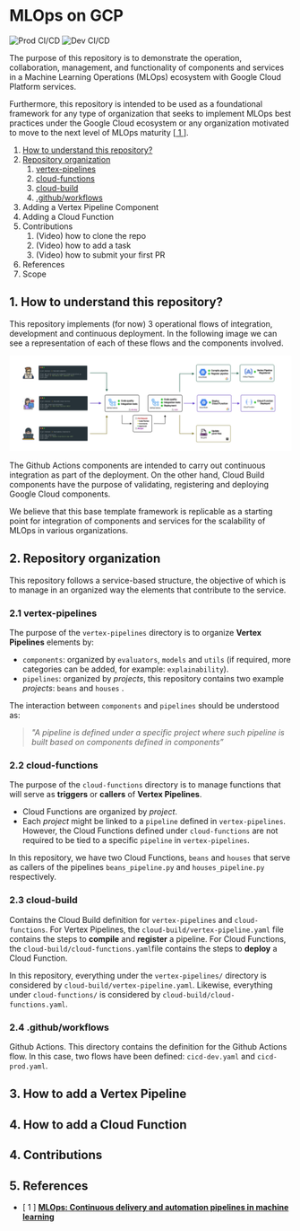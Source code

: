 # MLOps on GCP

![Prod CI/CD](https://github.com/ferneutron/mlops-gcp/actions/workflows/cicd-prod.yaml/badge.svg)
![Dev CI/CD](https://github.com/ferneutron/mlops-gcp/actions/workflows/cicd-dev.yaml/badge.svg)


The purpose of this repository is to demonstrate the operation, collaboration, management, and functionality of components and services in a Machine Learning Operations (MLOps) ecosystem with Google Cloud Platform services.

Furthermore, this repository is intended to be used as a foundational framework for any type of organization that seeks to implement MLOps best practices under the Google Cloud ecosystem or any organization motivated to move to the next level of MLOps maturity [[ 1 ](https://cloud.google.com/architecture/mlops-continuous-delivery-and-automation-pipelines-in-machine-learning)].

1. [How to understand this repository?](#1-how-to-understand-this-repository)
2. [Repository organization](#2-repository-organization)
    1. [vertex-pipelines](#21-vertex-pipelines)
    2. [cloud-functions](#22-cloud-functions)
    3. [cloud-build](#23-cloud-build)
    4. [.github/workflows](#24-githubworkflows)
3. Adding a Vertex Pipeline Component
4. Adding a Cloud Function
5. Contributions
    1. (Video) how to clone the repo
    2. (Video) how to add a task
    3. (Video) how to submit your first PR
6. References
7. Scope

## 1. How to understand this repository?

This repository implements (for now) 3 operational flows of integration, development and continuous deployment. In the following image we can see a representation of each of these flows and the components involved.

![workflow](img/collaboration-flow.jpg)

The Github Actions components are intended to carry out continuous integration as part of the deployment. On the other hand, Cloud Build components have the purpose of validating, registering and deploying Google Cloud components.

We believe that this base template framework is replicable as a starting point for integration of components and services for the scalability of MLOps in various organizations.

## 2. Repository organization

This repository follows a service-based structure, the objective of which is to manage in an organized way the elements that contribute to the service.

### 2.1 vertex-pipelines

The purpose of the `vertex-pipelines` directory is to organize **Vertex Pipelines** elements by:

- `components`: organized by `evaluators`, `models` and `utils`  (if required, more categories can be added, for example: `explainability`).
- `pipelines`: organized by *projects*, this repository contains two example *projects*: `beans` and `houses` .

The interaction between `components` and `pipelines` should be understood as:

> *"A pipeline is defined under a specific project where such pipeline is built based on components defined in components”*
>

### 2.2 cloud-functions

The purpose of the `cloud-functions` directory is to manage functions that will serve as **triggers** or **callers** of **Vertex Pipelines**.

- Cloud Functions are organized by *project*.
- Each *project* might be linked to a `pipeline` defined in `vertex-pipelines`. However, the Cloud Functions defined under  `cloud-functions` are not required to be tied to a specific `pipeline` in `vertex-pipelines`.

In this repository, we have two Cloud Functions, `beans` and `houses` that serve as callers of the pipelines `beans_pipeline.py` and `houses_pipeline.py` respectively.

### 2.3 cloud-build

Contains the Cloud Build definition for `vertex-pipelines` and `cloud-functions`. For Vertex Pipelines, the `cloud-build/vertex-pipeline.yaml` file contains the steps to **compile** and **register** a pipeline. For Cloud Functions, the `cloud-build/cloud-functions.yaml`file contains the steps to **deploy** a Cloud Function.

In this repository, everything under the `vertex-pipelines/` directory is considered by `cloud-build/vertex-pipeline.yaml`. Likewise, everything under `cloud-functions/` is considered by `cloud-build/cloud-functions.yaml`.

### 2.4 .github/workflows

Github Actions. This directory contains the definition for the Github Actions flow. In this case, two flows have been defined: `cicd-dev.yaml` and `cicd-prod.yaml`.

## 3. How to add a Vertex Pipeline

## 4. How to add a Cloud Function

## 4. Contributions

## 5. References

- [ 1 ] [**MLOps: Continuous delivery and automation pipelines in machine learning**](https://cloud.google.com/architecture/mlops-continuous-delivery-and-automation-pipelines-in-machine-learning)
